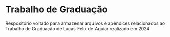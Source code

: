 # Trabalho de Graduação

Respositório voltado para armazenar arquivos e apêndices relacionados ao Trabalho de Graduação de Lucas Felix de Aguiar realizado em 2024
